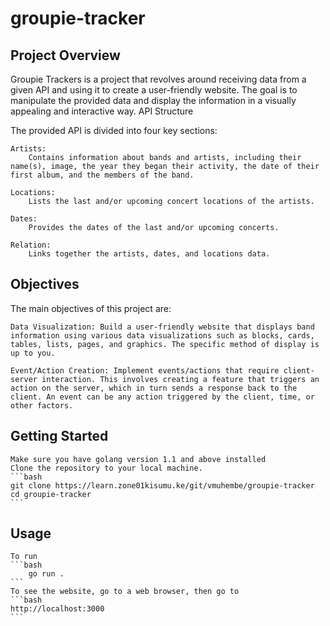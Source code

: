 # groupie-tracker

## Project Overview

Groupie Trackers is a project that revolves around receiving data from a given API and using it to create a user-friendly website. The goal is to manipulate the provided data and display the information in a visually appealing and interactive way.
API Structure

The provided API is divided into four key sections:

    Artists:
        Contains information about bands and artists, including their name(s), image, the year they began their activity, the date of their first album, and the members of the band.

    Locations:
        Lists the last and/or upcoming concert locations of the artists.

    Dates:
        Provides the dates of the last and/or upcoming concerts.

    Relation:
        Links together the artists, dates, and locations data.

## Objectives

The main objectives of this project are:

    Data Visualization: Build a user-friendly website that displays band information using various data visualizations such as blocks, cards, tables, lists, pages, and graphics. The specific method of display is up to you.

    Event/Action Creation: Implement events/actions that require client-server interaction. This involves creating a feature that triggers an action on the server, which in turn sends a response back to the client. An event can be any action triggered by the client, time, or other factors.

## Getting Started

    Make sure you have golang version 1.1 and above installed
    Clone the repository to your local machine.
    ```bash
    git clone https://learn.zone01kisumu.ke/git/vmuhembe/groupie-tracker
    cd groupie-tracker
    ```

## Usage

    To run
    ```bash
        go run .
    ```
    To see the website, go to a web browser, then go to
    ```bash
    http://localhost:3000
    ```


